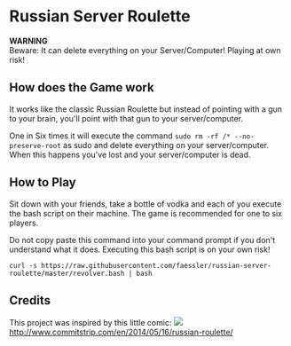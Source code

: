 # Russian Server Roulette
<section class="alert alert-danger">
<strong>WARNING</strong><br>
Beware: It can delete everything on your Server/Computer! Playing at own risk!
</section>

## How does the Game work
It works like the classic Russian Roulette but instead of pointing with a gun to your brain, you'll point with that gun to your server/computer.

One in Six times it will execute the command ```sudo rm -rf /* --no-preserve-root``` as sudo and delete everything on your server/computer. When this happens you've lost and your server/computer is dead.

## How to Play
Sit down with your friends, take a bottle of vodka and each of you execute the bash script on their machine. The game is recommended for one to six players.
<section class="alert alert-danger">
Do not copy paste this command into your command prompt if you don't understand what it does. Executing this bash script is on your own risk!
</section>

```shell
curl -s https://raw.githubusercontent.com/faessler/russian-server-roulette/master/revolver.bash | bash
```

## Credits
This project was inspired by this little comic:
<img src="http://www.commitstrip.com/wp-content/uploads/2014/05/Strip-Roulette-russe-650-finalenglish.jpg" />
http://www.commitstrip.com/en/2014/05/16/russian-roulette/
